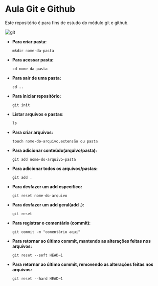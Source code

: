 # Aula Git e Github
Este repositório é para fins de estudo do módulo git e github.


![git](https://blog.geekhunter.com.br/wp-content/uploads/2020/08/comandos-git.png)


 - **Para criar pasta:**

    ``mkdir nome-da-pasta``

- **Para acessar pasta:**

    ``cd nome-da-pasta``

- **Para sair de uma pasta:**

    ``cd ..``

- **Para iniciar repositório:** 

    ``git init``

- **Listar arquivos e pastas:**
  
    ``ls``

- **Para criar arquivos:** 

    ``touch nome-do-arquivo.extensão ou pasta``

- **Para adicionar conteúdo(arquivo/pasta):**

    ``git add nome-do-arquivo-pasta``

- **Para adicionar todos os arquivos/pastas:**

    ``git add .``

- **Para desfazer um add específico:**

    ``git reset nome-do-arquivo``

- **Para desfazer um add geral(add .):**

    ``git reset``

- **Para registrar o comentário (commit):**

    ``git commit -m "comentário aqui"``

- **Para retornar ao último commit, mantendo as alterações feitas nos arquivos:**

    ``git reset --soft HEAD~1``

- **Para retornar ao último commit, removendo as alterações feitas nos arquivos:**

    ``git reset --hard HEAD~1``


